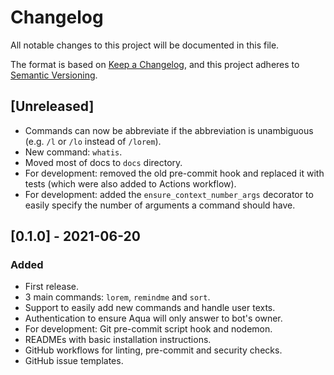 # Changelog
All notable changes to this project will be documented in this file.

The format is based on [Keep a Changelog](https://keepachangelog.com/en/1.0.0/),
and this project adheres to [Semantic Versioning](https://semver.org/spec/v2.0.0.html).

## [Unreleased]
- Commands can now be abbreviate if the abbreviation is unambiguous (e.g. `/l` or `/lo` instead of `/lorem`).
- New command: `whatis`.
- Moved most of docs to `docs` directory.
- For development: removed the old pre-commit hook and replaced it with tests (which were also added to Actions
workflow).
- For development: added the `ensure_context_number_args` decorator to easily specify the number of arguments
a command should have.

## [0.1.0] - 2021-06-20
### Added
- First release.
- 3 main commands: `lorem`, `remindme` and `sort`.
- Support to easily add new commands and handle user texts.
- Authentication to ensure Aqua will only answer to bot's owner.
- For development: Git pre-commit script hook and nodemon.
- READMEs with basic installation instructions.
- GitHub workflows for linting, pre-commit and security checks.
- GitHub issue templates.
